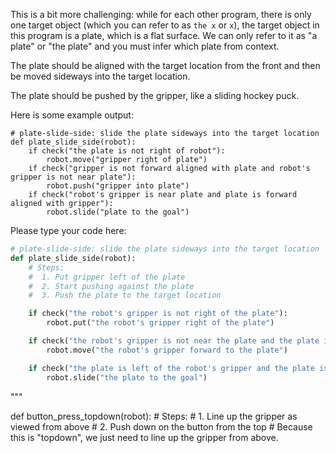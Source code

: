 

This is a bit more challenging: while for each other program, there is only one
target object (which you can refer to as `the x` or `x`), the target object in
this program is a plate, which is a flat surface.  We can only refer to it as
"a plate" or "the plate" and you must infer which plate from context.

The plate should be aligned with the target location from the front and then
be moved sideways into the target location.

The plate should be pushed by the gripper, like a sliding hockey puck.

Here is some example output:
```
# plate-slide-side: slide the plate sideways into the target location
def plate_slide_side(robot):
    if check("the plate is not right of robot"):
        robot.move("gripper right of plate")
    if check("gripper is not forward aligned with plate and robot's gripper is not near plate"):
        robot.push("gripper into plate")
    if check("robot's gripper is near plate and plate is forward aligned with gripper"):
        robot.slide("plate to the goal")
```

Please type your code here:

```python
# plate-slide-side: slide the plate sideways into the target location
def plate_slide_side(robot):
    # Steps:
    #  1. Put gripper left of the plate
    #  2. Start pushing against the plate
    #  3. Push the plate to the target location

    if check("the robot's gripper is not right of the plate"):
        robot.put("the robot's gripper right of the plate")

    if check("the robot's gripper is not near the plate and the plate is not left of the robot's gripper and the plate is not forward aligned with the robot's gripper"):
        robot.move("the robot's gripper forward to the plate")

    if check("the plate is left of the robot's gripper and the plate is forward aligned with the robot's gripper and the robot's gripper is near the plate"):
        robot.slide("the plate to the goal")
```
"""


def button_press_topdown(robot):
    # Steps:
    #  1. Line up the gripper as viewed from above
    #  2. Push down on the button from the top
    # Because this is "topdown", we just need to line up the gripper from above.